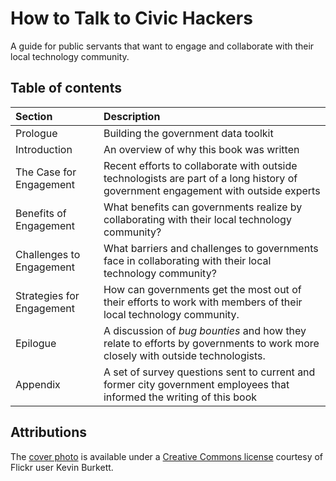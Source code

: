 # How to Talk to Civic Hackers

A guide for public servants that want to engage and collaborate with their local technology community.

## Table of contents

| Section  | Description | 
|:---|:---|
| Prologue | Building the government data toolkit |
| Introduction | An overview of why this book was written  |
| The Case for Engagement  | Recent efforts to collaborate with outside technologists are part of a long history of government engagement with outside experts  | 
| Benefits of Engagement  |  What benefits can governments realize by collaborating with their local technology community? | 
| Challenges to Engagement  | What barriers and challenges to governments face in collaborating with their local technology community?  | 
| Strategies for Engagement  | How can governments get the most out of their efforts to work with members of their local technology community.   | 
| Epilogue | A discussion of *bug bounties* and how they relate to efforts by governments to work more closely with outside technologists.  | 
| Appendix  |  A set of survey questions sent to current and former city government employees that informed the writing of this book |  

## Attributions

The [cover photo](https://www.flickr.com/photos/kevinwburkett/4088793018/in/photolist-7ej8Hm-pmXtyp-74SCoT-sc97QZ-p5CQKd-sc6f6H-iiBzPa-7rdNSZ-9XBDqQ-pmXo1F-pkcEnN-pmQZme-pneEV4-3V1kNT-5uTjsS-3V5ERq-pneFrp-pnd7jb-rUG2d8-pn6xvh-LT25T-p5JLqb-9XrLeT-p5Cmb1-p5DfRP-A8LjkD-eYP1pD-5kuhkV-H2yRBy-7iyYUg-7iyYGx-ck5Rfb-jqVd3X-4d9Uiz-6hEvps-9xCDc1-4xqEn8-pmXqbH-p5CZQs-9dqdMx-p5CjY1-rUvAyN-7iCUAN-sdmCEp-dBxP2c-pnd85E-6kAfB9-4ddTNd-3iZZfc-Ck156T) is available under a [Creative Commons license](https://creativecommons.org/licenses/by-sa/2.0/) courtesy of Flickr user Kevin Burkett.
